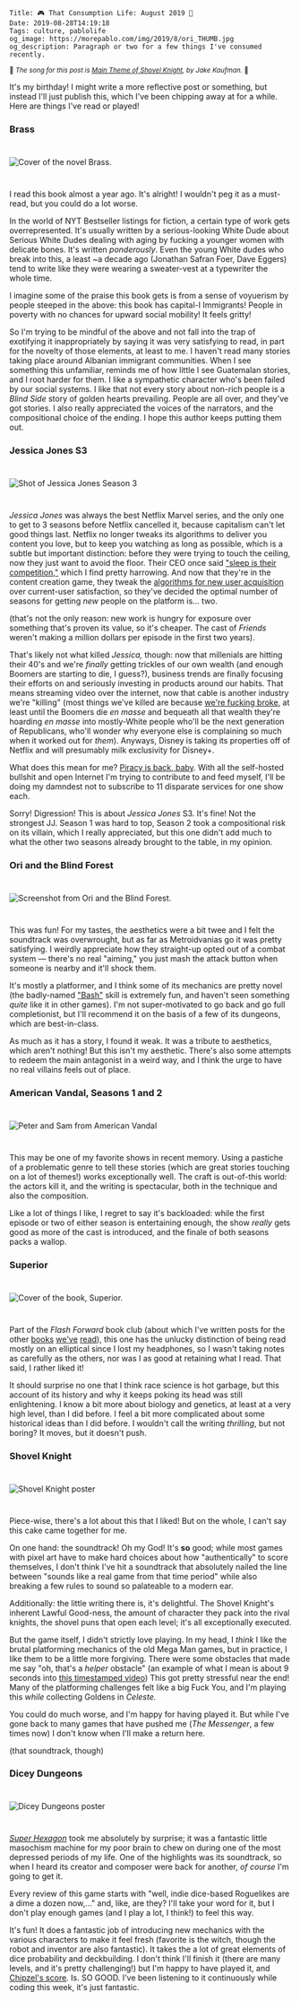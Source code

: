     Title: 🎮 That Consumption Life: August 2019 📖
    Date: 2019-08-28T14:19:18
    Tags: culture, pablolife
    og_image: https://morepablo.com/img/2019/8/ori_THUMB.jpg
    og_description: Paragraph or two for a few things I've consumed recently.

<small>🎵 <em>The song for this post is <a href="https://www.youtube.com/watch?v=FrceWR4XnVU">Main Theme of Shovel Knight</a>, by Jake Kaufman.</em> 🎵</small>

It's my birthday! I might write a more reflective post or something, but instead
I'll just publish this, which I've been chipping away at for a while. Here are
things I've read or played!

### Brass

<div class="caption-img-block" style="margin: 25px auto">
<img src="/img/2019/8/brass_cover.jpg" alt="Cover of the novel Brass." style="margin: 15px auto;" />
</div>

I read this book almost a year ago. It's alright! I wouldn't peg it as a
must-read, but you could do a lot worse.

In the world of NYT Bestseller listings for fiction, a certain type of work gets
overrepresented. It's usually written by a serious-looking White Dude about
Serious White Dudes dealing with aging by fucking a younger women
with delicate bones. It's written _ponderously_. Even the young White dudes who
break into this, a least ~a decade ago (Jonathan Safran Foer, Dave Eggers)
tend to write like they were wearing a sweater-vest at a typewriter the whole
time.

I imagine some of the praise this book gets is from a sense of voyuerism by people
steeped in the above: this book has capital-I Immigrants! People in poverty with
no chances for upward social mobility! It feels gritty!

So I'm trying to be mindful of the above and not fall into the trap of
exotifying it inappropriately by saying it was very satisfying to read, in part
for the novelty of those elements, at least to me. I haven't read many stories
taking place around Albanian immigrant communities. When I see something this
unfamiliar, reminds me of how little I see Guatemalan stories, and I root harder
for them. I like a sympathetic character who's been failed by our social
systems. I like that not every story about non-rich people is a _Blind Side_
story of golden hearts prevailing.  People are all over, and they've got
stories. I also really appreciated the voices of the narrators, and the
compositional choice of the ending. I hope this author keeps putting them out.

### Jessica Jones S3

<div class="caption-img-block" style="margin: 25px auto">
<img src="/img/2019/8/jj_s3.jpg" alt="Shot of Jessica Jones Season 3" style="margin: 15px auto;" />
</div>

_Jessica Jones_ was always the best Netflix Marvel series, and the only one to
get to 3 seasons before Netflix cancelled it, because capitalism can't let good
things last. Netflix no longer tweaks its algorithms to deliver you content you
love, but to keep you watching as long as possible, which is a subtle but
important distinction: before they were trying to touch the ceiling, now they
just want to avoid the floor. Their CEO once said ["sleep is their competition,"][3]
which I find pretty harrowing. And now that they're in the content
creation game, they tweak the [algorithms for new user acquisition][4] over
current-user satisfaction, so they've decided the optimal number of seasons for
getting _new_ people on the platform is… two.

(that's not the only reason: new work is hungry for exposure over something
that's proven its value, so it's cheaper. The cast of _Friends_ weren't
making a million dollars per episode in the first two years).

That's likely not what killed _Jessica,_ though: now that millenials are hitting
their 40's and we're _finally_ getting trickles of our own wealth (and enough
Boomers are starting to die, I guess?), business trends are finally focusing their
efforts on and seriously investing in products around our habits. That means streaming
video over the internet, now that cable is another industry we're "killing" (most
things we've killed are because [we're fucking broke][10], at least until the
Boomers die _en masse_ and bequeath all that wealth they're hoarding _en masse_
into mostly-White people who'll be the next generation of Republicans, who'll
wonder why everyone else is complaining so much when it worked out for _them_).
Anyways, Disney is taking its properties off of Netflix and will presumably milk
exclusivity for Disney+.

What does this mean for me? [Piracy is back, baby][5]. With all the self-hosted
bullshit and open Internet I'm trying to contribute to and feed myself, I'll be
doing my damndest not to subscribe to 11 disparate services for one show each.

Sorry! Digression! This is about _Jessica Jones_ S3. It's fine! Not the
strongest JJ. Season 1 was hard to top, Season 2 took a compositional risk on
its villain, which I really appreciated, but this one didn't add much to what
the other two seasons already brought to the table, in my opinion.

### Ori and the Blind Forest

<div class="caption-img-block" style="margin: 25px auto">
<img src="/img/2019/8/ori_THUMB.jpg" alt="Screenshot from Ori and the Blind Forest." style="margin: 15px auto;" />
</div>

This was fun! For my tastes, the aesthetics were a bit twee and I felt the
soundtrack was overwrought, but as far as Metroidvanias go it was pretty
satisfying. I weirdly appreciate how they straight-up opted out of a combat
system — there's no real "aiming," you just mash the attack button when someone
is nearby and it'll shock them.

It's mostly a platformer, and I think some of its mechanics are pretty novel
(the badly-named ["Bash"][6] skill is extremely fun, and haven't seen something
_quite_ like it in other games). I'm not super-motivated to go back and go full
completionist, but I'll recommend it on the basis of a few of its dungeons,
which are best-in-class.

As much as it has a story, I found it weak. It was a tribute to aesthetics,
which aren't nothing! But this isn't my aesthetic. There's also some attempts to
redeem the main antagonist in a weird way, and I think the urge to have no real
villains feels out of place.

### American Vandal, Seasons 1 and 2

<div class="caption-img-block" style="margin: 25px auto">
<img src="/img/2019/8/american_vandal.jpg" alt="Peter and Sam from American Vandal" style="margin: 15px auto;" />
</div>

This may be one of my favorite shows in recent memory. Using a pastiche of a
problematic genre to tell these stories (which are great stories touching on a
lot of themes!) works exceptionally well. The craft is out-of-this world: the
actors kill it, and the writing is spectacular, both in the technique and also
the composition.

Like a lot of things I like, I regret to say it's backloaded: while the first
episode or two of either season is entertaining enough, the show _really_ gets
good as more of the cast is introduced, and the finale of both seasons packs a
wallop.

### Superior

<div class="caption-img-block" style="margin: 25px auto">
<img src="/img/2019/8/superior.jpg" alt="Cover of the book, Superior." style="margin: 15px auto;" />
</div>

Part of the _Flash Forward_ book club (about which I've written posts for the
other [books][7] [we've][8] [read][9]), this one has the unlucky distinction of
being read mostly on an elliptical since I lost my headphones, so I wasn't
taking notes as carefully as the others, nor was I as good at retaining what I
read. That said, I rather liked it!

It should surprise no one that I think race science is hot garbage, but this
account of its history and why it keeps poking its head was still enlightening.
I know a bit more about biology and genetics, at least at a very high level,
than I did before. I feel a bit more complicated about some historical ideas
than I did before. I wouldn't call the writing _thrilling_, but not boring? It
moves, but it doesn't push.

### Shovel Knight

<div class="caption-img-block" style="margin: 25px auto">
<img src="/img/2019/8/shovel-knight.png" alt="Shovel Knight poster" style="margin: 15px auto;" />
</div>

Piece-wise, there's a lot about this that I liked! But on the whole, I can't
say this cake came together for me.

On one hand: the soundtrack! Oh my God! It's **so** good; while most games with
pixel art have to make hard choices about how "authentically" to score
themselves, I don't think I've hit a soundtrack that absolutely nailed the line
between "sounds like a real game from that time period" while also breaking a
few rules to sound so palateable to a modern ear.

Additionally: the little writing there is, it's delightful. The Shovel Knight's
inherent Lawful Good-ness, the amount of character they pack into the rival
knights, the shovel puns that open each level; it's all exceptionally executed.

But the game itself, I didn't strictly love playing. In my head, I _think_ I
like the brutal platforming mechanics of the old Mega Man games, but in
practice, I like them to be a little more forgiving. There were some obstacles
that made me say "oh, that's a _helper_ obstacle" (an example of what I mean is
about 9 seconds into [this timestamped video][1]) This got pretty stressful near
the end! Many of the platforming challenges felt like a big Fuck You, and I'm
playing this _while_ collecting Goldens in _Celeste._

You could do much worse, and I'm happy for having played it. But while I've gone
back to many games that have pushed me (_The Messenger_, a few times now) I
don't know when I'll make a return here.

(that soundtrack, though)

### Dicey Dungeons

<div class="caption-img-block" style="margin: 25px auto">
<img src="/img/2019/8/dicey-dungeons_THUMB.jpg" alt="Dicey Dungeons poster" style="margin: 15px auto;" />
</div>

[_Super Hexagon_][2] took me absolutely by surprise; it was a fantastic little
masochism machine for my poor brain to chew on during one of the most depressed
periods of my life. One of the highlights was its soundtrack, so when I heard
its creator and composer were back for another, _of course_ I'm going to get it.

Every review of this game starts with "well, indie dice-based Roguelikes are a
dime a dozen now,…" and, like, are they? I'll take your word for it, but I don't
play enough games (and I play a lot, I think!) to feel this way.

It's fun! It does a fantastic job of introducing new mechanics with the various
characters to make it feel fresh (favorite is the witch, though the robot and
inventor are also fantastic). It takes the a lot of great elements of dice
probability and deckbuilding. I don't think I'll finish it (there are many
levels, and it's pretty challenging!) but I'm happy to have played it, and
[Chipzel's score][11]. Is. SO GOOD. I've been listening to it continuously while
coding this week, it's just fantastic.

   [1]: https://www.youtube.com/watch?v=GY0HnqnYMO8&t=8m00s
   [2]: https://www.superhexagon.com/
   [3]: https://www.independent.co.uk/life-style/gadgets-and-tech/news/netflix-downloads-sleep-biggest-competition-video-streaming-ceo-reed-hastings-amazon-prime-sky-go-a7690561.html
   [4]: https://screenrant.com/netflix-cancels-shows-three-seasons-why/
   [5]: https://nymag.com/intelligencer/2019/06/piracy-is-back.html
   [6]: https://oriandtheblindforest.fandom.com/wiki/Bash
   [7]: /2019/06/the-light-brigade-kameron-hurley.html
   [8]: /2019/05/the-big-nine.html
   [9]: /2019/04/city-in-the-middle-of-the-night.html
   [10]: https://highline.huffingtonpost.com/articles/en/poor-millennials/
   [11]: https://chipzel.co.uk/album/dicey-dungeons-original-soundtrack
